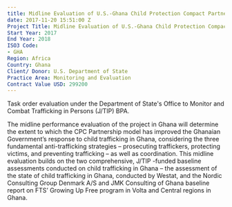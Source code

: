 ```yaml
---
title: Midline Evaluation of U.S.-Ghana Child Protection Compact Partnership
date: 2017-11-20 15:51:00 Z
Project Title: Midline Evaluation of U.S.-Ghana Child Protection Compact Partnership
Start Year: 2017
End Year: 2018
ISO3 Code:
- GHA
Region: Africa
Country: Ghana
Client/ Donor: U.S. Department of State
Practice Area: Monitoring and Evaluation
Contract Value USD: 299200
---
```


Task order evaluation under the Department of State's Office to Monitor and Combat Trafficking in Persons (J/TIP) BPA.

The midline performance evaluation of the project in Ghana will determine the extent to which the CPC Partnership model has improved the Ghanaian Government’s response to child trafficking in Ghana, considering the three fundamental anti-trafficking strategies – prosecuting traffickers, protecting victims, and preventing trafficking – as well as coordination. This midline evaluation builds on the two comprehensive, J/TIP -funded baseline assessments conducted on child trafficking in Ghana – the assessment of the state of child trafficking in Ghana, conducted by Westat, and the Nordic Consulting Group Denmark A/S and JMK Consulting of Ghana baseline report on FTS’ Growing Up Free program in Volta and Central regions in Ghana.